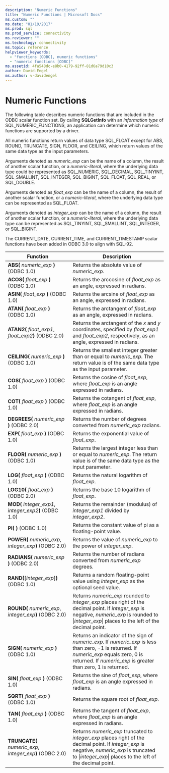 ```yaml
---
description: "Numeric Functions"
title: "Numeric Functions | Microsoft Docs"
ms.custom: ""
ms.date: "01/19/2017"
ms.prod: sql
ms.prod_service: connectivity
ms.reviewer: ""
ms.technology: connectivity
ms.topic: reference
helpviewer_keywords: 
  - "functions [ODBC], numeric functions"
  - "numeric functions [ODBC]"
ms.assetid: 4fa548dc-e8b0-4179-92ff-81d6a79d10c3
author: David-Engel
ms.author: v-davidengel
---
```

# Numeric Functions
The following table describes numeric functions that are included in the ODBC scalar function set. By calling **SQLGetInfo** with an *information type* of SQL_NUMERIC_FUNCTIONS, an application can determine which numeric functions are supported by a driver.  
  
 All numeric functions return values of data type SQL_FLOAT except for ABS, ROUND, TRUNCATE, SIGN, FLOOR, and CEILING, which return values of the same data type as the input parameters.  
  
 Arguments denoted as *numeric_exp* can be the name of a column, the result of another scalar function, or a *numeric-litera*l, where the underlying data type could be represented as SQL_NUMERIC, SQL_DECIMAL, SQL_TINYINT, SQL_SMALLINT, SQL_INTEGER, SQL_BIGINT, SQL_FLOAT, SQL_REAL, or SQL_DOUBLE.  
  
 Arguments denoted as *float_exp* can be the name of a column, the result of another scalar function, or a *numeric-literal*, where the underlying data type can be represented as SQL_FLOAT.  
  
 Arguments denoted as *integer_exp* can be the name of a column, the result of another scalar function, or a *numeric-literal*, where the underlying data type can be represented as SQL_TINYINT, SQL_SMALLINT, SQL_INTEGER, or SQL_BIGINT.  
  
 The CURRENT_DATE, CURRENT_TIME, and CURRENT_TIMESTAMP scalar functions have been added in ODBC 3.0 to align with SQL-92.  
  
|Function|Description|  
|--------------|-----------------|  
|**ABS(** _numeric_exp_ **)**  (ODBC 1.0)|Returns the absolute value of *numeric_exp*.|  
|**ACOS(** _float_exp_ **)**  (ODBC 1.0)|Returns the arccosine of *float_exp* as an angle, expressed in radians.|  
|**ASIN(** _float_exp_ **)**  (ODBC 1.0)|Returns the arcsine of *float_exp* as an angle, expressed in radians.|  
|**ATAN(** _float_exp_ **)**  (ODBC 1.0)|Returns the arctangent of *float_exp* as an angle, expressed in radians.|  
|**ATAN2(** _float_exp1_, _float_exp2_**)**  (ODBC 2.0)|Returns the arctangent of the *x* and *y* coordinates, specified by *float_exp1* and *float_exp2*, respectively, as an angle, expressed in radians.|  
|**CEILING(** _numeric_exp_ **)**  (ODBC 1.0)|Returns the smallest integer greater than or equal to *numeric_exp*. The return value is of the same data type as the input parameter.|  
|**COS(** _float_exp_ **)**  (ODBC 1.0)|Returns the cosine of *float_exp*, where *float_exp* is an angle expressed in radians.|  
|**COT(** _float_exp_ **)**  (ODBC 1.0)|Returns the cotangent of *float_exp*, where *float_exp* is an angle expressed in radians.|  
|**DEGREES(** _numeric_exp_ **)**  (ODBC 2.0)|Returns the number of degrees converted from *numeric_exp* radians.|  
|**EXP(** _float_exp_ **)**  (ODBC 1.0)|Returns the exponential value of *float_exp*.|  
|**FLOOR(** _numeric_exp_ **)**  (ODBC 1.0)|Returns the largest integer less than or equal to *numeric_exp*. The return value is of the same data type as the input parameter.|  
|**LOG(** _float_exp_ **)**  (ODBC 1.0)|Returns the natural logarithm of *float_exp*.|  
|**LOG10(** _float_exp_ **)**  (ODBC 2.0)|Returns the base 10 logarithm of *float_exp*.|  
|**MOD(** _integer_exp1_, _integer_exp2_**)**  (ODBC 1.0)|Returns the remainder (modulus) of *integer_exp1* divided by *integer_exp2*.|  
|**PI( )**  (ODBC 1.0)|Returns the constant value of pi as a floating-point value.|  
|**POWER(** _numeric_exp_, _integer_exp_**)**  (ODBC 2.0)|Returns the value of *numeric_exp* to the power of *integer_exp*.|  
|**RADIANS(** _numeric_exp_ **)**  (ODBC 2.0)|Returns the number of radians converted from *numeric_exp* degrees.|  
|**RAND(**[*integer_exp*]**)**  (ODBC 1.0)|Returns a random floating-point value using *integer_exp* as the optional seed value.|  
|**ROUND(** _numeric_exp_, _integer_exp_**)**  (ODBC 2.0)|Returns *numeric_exp* rounded to *integer_exp* places right of the decimal point. If *integer_exp* is negative, *numeric_exp* is rounded to &#124;*integer_exp*&#124; places to the left of the decimal point.|  
|**SIGN(** _numeric_exp_ **)**  (ODBC 1.0)|Returns an indicator of the sign of *numeric_exp*. If *numeric_exp* is less than zero, -1 is returned. If *numeric_exp* equals zero, 0 is returned. If *numeric_exp* is greater than zero, 1 is returned.|  
|**SIN(** _float_exp_ **)**  (ODBC 1.0)|Returns the sine of *float_exp*, where *float_exp* is an angle expressed in radians.|  
|**SQRT(** _float_exp_ **)**  (ODBC 1.0)|Returns the square root of *float_exp*.|  
|**TAN(** _float_exp_ **)**  (ODBC 1.0)|Returns the tangent of *float_exp*, where *float_exp* is an angle expressed in radians.|  
|**TRUNCATE(** _numeric_exp_, _integer_exp_**)**  (ODBC 2.0)|Returns *numeric_exp* truncated to *integer_exp* places right of the decimal point. If *integer_exp* is negative, *numeric_exp* is truncated to &#124;*integer_exp*&#124; places to the left of the decimal point.|
